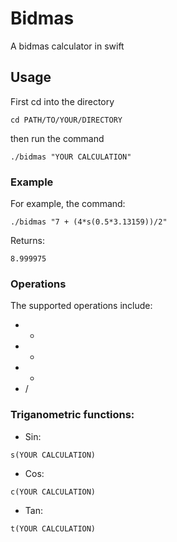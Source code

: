 # Bidmas
A bidmas calculator in swift  

## Usage
First cd into the directory  

```
cd PATH/TO/YOUR/DIRECTORY
```

then run the command  

```
./bidmas "YOUR CALCULATION"
```
### Example
For example, the command:  

```
./bidmas "7 + (4*s(0.5*3.13159))/2"
```  
Returns:  

```
8.999975
```

### Operations
The supported operations include:  
* +
* -
* *
* /

### Triganometric functions:
* Sin:
```
s(YOUR CALCULATION)
```  
* Cos:
```
c(YOUR CALCULATION)
```
* Tan:
```
t(YOUR CALCULATION)
```
